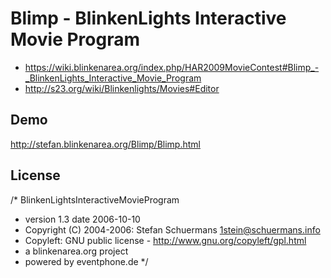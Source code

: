 # Blimp - BlinkenLights Interactive Movie Program

 * https://wiki.blinkenarea.org/index.php/HAR2009MovieContest#Blimp_-_BlinkenLights_Interactive_Movie_Program
 * http://s23.org/wiki/Blinkenlights/Movies#Editor

## Demo

http://stefan.blinkenarea.org/Blimp/Blimp.html

## License

/* BlinkenLightsInteractiveMovieProgram
 * version 1.3 date 2006-10-10
 * Copyright (C) 2004-2006: Stefan Schuermans <1stein@schuermans.info>
 * Copyleft: GNU public license - http://www.gnu.org/copyleft/gpl.html
 * a blinkenarea.org project
 * powered by eventphone.de
 */